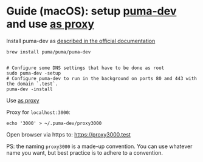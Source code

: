 
# Guide (macOS): setup [puma-dev](https://github.com/puma/puma-dev) and use [as proxy](https://github.com/puma/puma-dev#proxy-support)

Install puma-dev as [described in the official documentation](https://github.com/puma/puma-dev#installation)

```
brew install puma/puma/puma-dev


# Configure some DNS settings that have to be done as root
sudo puma-dev -setup
# Configure puma-dev to run in the background on ports 80 and 443 with the domain `.test`.
puma-dev -install
```

Use [as proxy](https://github.com/puma/puma-dev#proxy-support) 

Proxy for `localhost:3000`:

```
echo '3000' > ~/.puma-dev/proxy3000
```

Open browser via https to:  https://proxy3000.test

PS: the naming `proxy3000` is a made-up convention. You can use whatever name you want, but best practice is to adhere to a convention.

 
